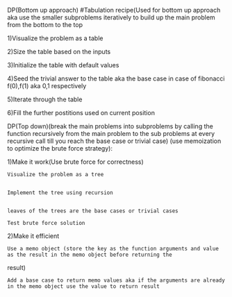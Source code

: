 DP(Bottom up approach)
#Tabulation recipe(Used for bottom up approach aka use the smaller subproblems iteratively to build up the
main problem from the bottom to the top


1)Visualize the problem as a table


2)Size the table based on the inputs


3)Initialize the table with default values


4)Seed the trivial answer to the table aka the base case in case of fibonacci f(0),f(1) aka 0,1 respectively


5)Iterate through the table


6)Fill the further postitions used on current position




DP(Top down)(break the main problems into subproblems by calling the function recursively from the main problem to the
sub problems at every recursive call till you reach the base case or trivial case)
(use memoization to optimize the brute force strategy):


1)Make it work(Use brute force for correctness)

    Visualize the problem as a tree
    
    
    Implement the tree using recursion
    
    
    leaves of the trees are the base cases or trivial cases
    
    Test brute force solution
2)Make it efficient

    Use a memo object (store the key as the function arguments and value as the result in the memo object before returning the
result)


    Add a base case to return memo values aka if the arguments are already in the memo object use the value to return result
